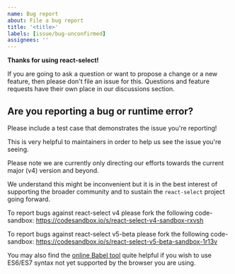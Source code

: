 ```yaml
---
name: Bug report
about: File a bug report
title: '<title>'
labels: [issue/bug-unconfirmed]
assignees: ''
---
```


**Thanks for using react-select!**

If you are going to ask a question or want to propose a change or a new feature, then please don't file an issue for this.
Questions and feature requests have their own place in our discussions section.

## Are you reporting a bug or runtime error?

Please include a test case that demonstrates the issue you're reporting!

This is very helpful to maintainers in order to help us see the issue you're seeing.

Please note we are currently only directing our efforts towards the current major (v4) version and beyond.

We understand this might be inconvenient but it is in the best interest of supporting the broader community and to sustain the `react-select` project going forward.

To report bugs against react-select v4 please fork the following code-sandbox:
https://codesandbox.io/s/react-select-v4-sandbox-rxvsh

To report bugs against react-select v5-beta please fork the following code-sandbox:
https://codesandbox.io/s/react-select-v5-beta-sandbox-1r13v

You may also find the [online Babel tool](https://babeljs.io/repl/) quite helpful if you wish to use ES6/ES7 syntax not yet supported by the browser you are using.
